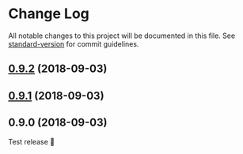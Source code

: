 # Change Log

All notable changes to this project will be documented in this file. See [standard-version](https://github.com/conventional-changelog/standard-version) for commit guidelines.

<a name="0.9.2"></a>
## [0.9.2](https://github.com/medfreeman/remark-vue/compare/v0.9.1...v0.9.2) (2018-09-03)



<a name="0.9.1"></a>
## [0.9.1](https://github.com/medfreeman/remark-vue/compare/v0.9.0...v0.9.1) (2018-09-03)



<a name="0.9.0"></a>
## 0.9.0 (2018-09-03)

Test release :rocket:
